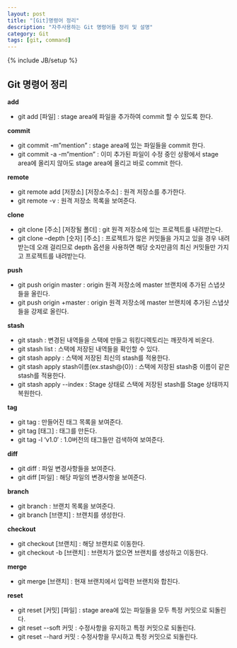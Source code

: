 ```yaml
---
layout: post
title: "[Git]명령어 정리"
description: "자주사용하는 Git 명령어들 정리 및 설명"
category: Git
tags: [git, command]
---
```

{% include JB/setup %}

## Git 명령어 정리

**add**

- git add \[파일\] : stage area에 파일을 추가하여 commit 할 수 있도록 한다.

**commit**

- git commit -m”mention” : stage area에 있는 파일들을 commit 한다.
- git commit -a -m”mention” : 이미 추가된 파일이 수정 중인 상황에서 stage area에 올리지 않아도 stage area에 올리고 바로 commit 한다.

**remote**

- git remote add \[저장소\] \[저장소주소\] : 원격 저장소를 추가한다.
- git remote -v : 원격 저장소 목록을 보여준다.

**clone**

- git clone \[주소\] \[저장될 폴더\] : git 원격 저장소에 있는 프로젝트를 내려받는다.
- git clone –depth \[숫자\] \[주소\] : 프로젝트가 많은 커밋들을 가지고 있을 경우 내려받는데 오래 걸리므로 depth 옵션을 사용하면 해당 숫자만큼의 최신 커밋들만 가지고 프로젝트를 내려받는다.

**push**

- git push origin master : origin 원격 저장소에 master 브랜치에 추가된 스냅샷들을 올린다.
- git push origin +master : origin 원격 저장소에 master 브랜치에 추가된 스냅샷들을 강제로 올린다.

**stash**

- git stash : 변경된 내역들을 스택에 만들고 워킹디렉토리는 깨끗하게 비운다.
- git stash list : 스택에 저장된 내역들을 확인할 수 있다.
- git stash apply : 스택에 저장된 최신의 stash를 적용한다.
- git stash apply stash이름(ex.stash@{0}) : 스택에 저장된 stash중 이름이 같은 stash를 적용한다.
- git stash apply --index : Stage 상태로 스택에 저장된 stash를 Stage 상태까지 복원한다.

**tag**

- git tag : 만들어진 태그 목록을 보여준다.
- git tag \[태그\] : 태그를 만든다.
- git tag -l ‘v1.0′ : 1.0버전의 태그들만 검색하여 보여준다.

**diff**

- git diff : 파일 변경사항들을 보여준다.
- git diff \[파일\] : 해당 파일의 변경사항을 보여준다.

**branch**

- git branch : 브랜치 목록을 보여준다.
- git branch \[브랜치\] : 브랜치를 생성한다.

**checkout**
- git checkout \[브랜치\] : 해당 브랜치로 이동한다.
- git checkout -b \[브랜치\] : 브랜치가 없으면 브랜치를 생성하고 이동한다.

**merge**

- git merge \[브랜치\] : 현재 브랜치에서 입력한 브랜치와 합친다.

**reset**

- git reset \[커밋\] \[파일\] : stage area에 있는 파일들을 모두 특정 커밋으로 되돌린다.
- git reset \-\-soft 커밋 : 수정사항을 유지하고 특정 커밋으로 되돌린다.
- git reset \-\-hard 커밋 : 수정사항을 무시하고 특정 커밋으로 되돌린다.
